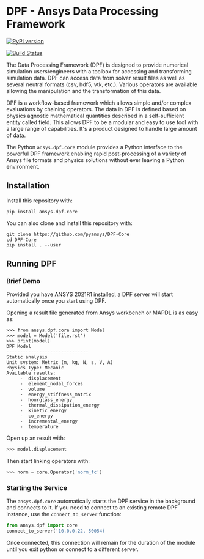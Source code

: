 # DPF - Ansys Data Processing Framework

[![PyPI version](https://badge.fury.io/py/ansys-dpf-core.svg)](https://badge.fury.io/py/ansys-dpf-core)

[![Build Status](https://dev.azure.com/pyansys/pyansys/_apis/build/status/pyansys.DPF-Core?branchName=docs%2Foperators)](https://dev.azure.com/pyansys/pyansys/_build/latest?definitionId=2&branchName=docs%2Foperators)

The Data Processing Framework (DPF) is designed to provide numerical
simulation users/engineers with a toolbox for accessing and
transforming simulation data. DPF can access data from solver result
files as well as several neutral formats (csv, hdf5, vtk,
etc.). Various operators are available allowing the manipulation and
the transformation of this data.

DPF is a workflow-based framework which allows simple and/or complex
evaluations by chaining operators. The data in DPF is defined based on
physics agnostic mathematical quantities described in a
self-sufficient entity called field. This allows DPF to be a modular
and easy to use tool with a large range of capabilities. It's a
product designed to handle large amount of data.

The Python ``ansys.dpf.core`` module provides a Python interface to
the powerful DPF framework enabling rapid post-processing of a variety
of Ansys file formats and physics solutions without ever leaving a
Python environment.


## Installation

Install this repository with:

```
pip install ansys-dpf-core
```

You can also clone and install this repository with:

```
git clone https://github.com/pyansys/DPF-Core
cd DPF-Core
pip install . --user
```


## Running DPF

### Brief Demo
Provided you have ANSYS 2021R1 installed, a DPF server will start
automatically once you start using DPF.

Opening a result file generated from Ansys workbench or MAPDL is as easy as:

```
>>> from ansys.dpf.core import Model
>>> model = Model('file.rst')
>>> print(model)
DPF Model
------------------------------
Static analysis
Unit system: Metric (m, kg, N, s, V, A)
Physics Type: Mecanic
Available results:
     -  displacement
     -  element_nodal_forces
     -  volume
     -  energy_stiffness_matrix
     -  hourglass_energy
     -  thermal_dissipation_energy
     -  kinetic_energy
     -  co_energy
     -  incremental_energy
     -  temperature
```

Open up an result with:

```py
>>> model.displacement
```

Then start linking operators with:

```py
>>> norm = core.Operator('norm_fc')
```

### Starting the Service

The `ansys.dpf.core` automatically starts the DPF service in the
background and connects to it.  If you need to connect to an existing
remote DPF instance, use the ``connect_to_server`` function:

```py
from ansys.dpf import core
connect_to_server('10.0.0.22, 50054)
```

Once connected, this connection will remain for the duration of the
module until you exit python or connect to a different server.

